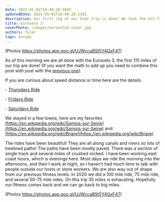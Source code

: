 ```yaml
---
date: 2022-05-01T16:40:20.504Z 
updatedDate: 2022-05-01T16:40:20.534Z
description: Our first leg of our bike trip is done! We took the EV3 from Paris to EV6. 
title: Eurovelo 3
coverPhoto: /images/eurovelo3-cover.jpg
authors: Tyler
tags: Europe
---
```

(Photos <https://photos.app.goo.gl/UJWccaBSt5Y4QxF47>)

As of this morning we are all done with the Eurovelo 3, the first 115 miles of our trip are done! (If you want the math to add up you need to combine this post with post with the [previous one](https://travelsaveandbemerry.com/blog/2022-04-27-getting-started-on-our-bike-trip)).

If you are curious about speed distance or time here are the details

\- [Thursdays Ride](https://www.strava.com/activities/7054317602)

\- [Fridays Ride](https://www.strava.com/activities/7059741950)

\- [Saturdays Ride](https://www.strava.com/activities/7065664636)

We stayed in a few towns, here are my favorites [https://en.wikipedia.org/wiki/Samois-sur-Seine](https://en.wikipedia.org/wiki/Samois-sur-Seine) and [https://en.wikipedia.org/wiki/Briare](https://en.wikipedia.org/wiki/Briare)

The rides have been beautiful! They are all along canals and rivers so lots of treelined paths! The paths have been mostly paved. There was a section of single track and several miles of crushed rocked. I have been working east coast hours, which is evenings here. Most days we ride the morning into the afternoons, and then I work at night, so I haven't had much time to talk with people outside our hosts or store workers. We are also way out of shape from our previous fitness levels. In 2020 we did a 100 mile ride, 75 mile ride, and several 50-75 mile rides. On this trip 35 miles is exhausting. Hopefully our fitness comes back and we can go back to big miles. 

(Photos <https://photos.app.goo.gl/UJWccaBSt5Y4QxF47>)